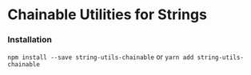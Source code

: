 # Chainable Utilities for Strings

### Installation

`npm install --save string-utils-chainable` or `yarn add string-utils-chainable`
